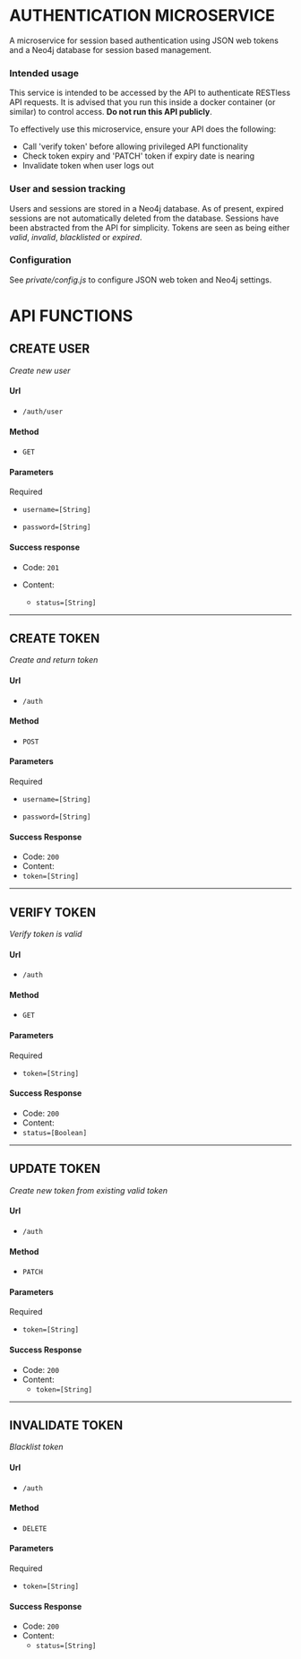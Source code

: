 # AUTHENTICATION MICROSERVICE
A microservice for session based authentication using JSON web tokens and a Neo4j database for session based management.

### Intended usage

This service is intended to be accessed by the API to authenticate RESTless API requests. It is advised that you run this inside
a docker container (or similar) to control access. **Do not run this API publicly**.

To effectively use this microservice, ensure your API does the following:

 * Call 'verify token' before allowing privileged API functionality
 * Check token expiry and 'PATCH' token if expiry date is nearing
 * Invalidate token when user logs out

### User and session tracking

Users and sessions are stored in a Neo4j database. As of present, expired sessions are not automatically deleted from the database.
Sessions have been abstracted from the API for simplicity. Tokens are seen as being either _valid_, _invalid_, _blacklisted_ or
_expired_.

### Configuration
See _private/config.js_ to configure JSON web token and Neo4j settings.


# API FUNCTIONS


## CREATE USER

_Create new user_

#### Url

* `/auth/user`

#### Method

* `GET`

#### Parameters

Required

* `username=[String]`

* `password=[String]`

#### Success response

* Code: `201`

* Content:
  * `status=[String]`

---

## CREATE TOKEN
_Create and return token_

#### Url

* `/auth`

#### Method

* `POST`

#### Parameters
Required

* `username=[String]`

* `password=[String]`

#### Success Response

* Code: `200`
* Content:
 * `token=[String]`

---

## VERIFY TOKEN
_Verify token is valid_

#### Url

* `/auth`

#### Method

* `GET`

#### Parameters
Required

* `token=[String]`

#### Success Response

* Code: `200`
* Content:
 * `status=[Boolean]`

---

## UPDATE TOKEN
_Create new token from existing valid token_

#### Url

* `/auth`

#### Method

* `PATCH`

#### Parameters
Required

* `token=[String]`

#### Success Response

* Code: `200`
* Content:
  * `token=[String]`

---

## INVALIDATE TOKEN
_Blacklist token_

#### Url

* `/auth`

#### Method

* `DELETE`

#### Parameters
Required

* `token=[String]`

#### Success Response

* Code: `200`
* Content:
  * `status=[String]`
